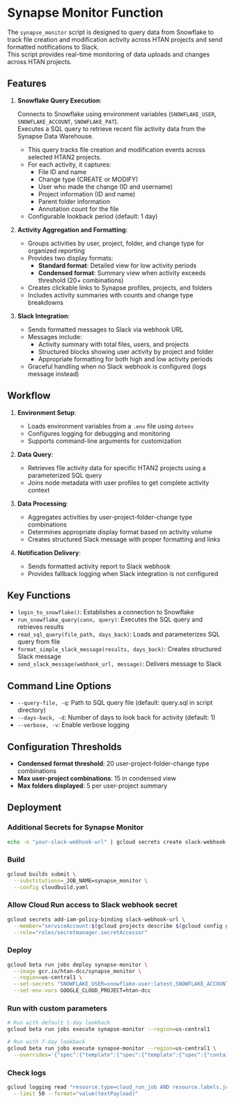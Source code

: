 # Synapse Monitor Function

The `synapse_monitor` script is designed to query data from Snowflake to track file creation and modification activity across HTAN projects and send formatted notifications to Slack.  
This script provides real-time monitoring of data uploads and changes across HTAN projects.

## Features

1. **Snowflake Query Execution**:

    Connects to Snowflake using environment variables (`SNOWFLAKE_USER`, `SNOWFLAKE_ACCOUNT`, `SNOWFLAKE_PAT`).  
    Executes a SQL query to retrieve recent file activity data from the Synapse Data Warehouse.

    - This query tracks file creation and modification events across selected HTAN2 projects.
    - For each activity, it captures:
        - File ID and name
        - Change type (CREATE or MODIFY)
        - User who made the change (ID and username)
        - Project information (ID and name)
        - Parent folder information
        - Annotation count for the file
    - Configurable lookback period (default: 1 day)

2. **Activity Aggregation and Formatting**:

    - Groups activities by user, project, folder, and change type for organized reporting
    - Provides two display formats:
        - **Standard format**: Detailed view for low activity periods
        - **Condensed format**: Summary view when activity exceeds threshold (20+ combinations)
    - Creates clickable links to Synapse profiles, projects, and folders
    - Includes activity summaries with counts and change type breakdowns

3. **Slack Integration**:

    - Sends formatted messages to Slack via webhook URL
    - Messages include:
        - Activity summary with total files, users, and projects
        - Structured blocks showing user activity by project and folder
        - Appropriate formatting for both high and low activity periods
    - Graceful handling when no Slack webhook is configured (logs message instead)

## Workflow

1. **Environment Setup**:

    - Loads environment variables from a `.env` file using `dotenv`
    - Configures logging for debugging and monitoring
    - Supports command-line arguments for customization

2. **Data Query**:

    - Retrieves file activity data for specific HTAN2 projects using a parameterized SQL query
    - Joins node metadata with user profiles to get complete activity context

3. **Data Processing**:

    - Aggregates activities by user-project-folder-change type combinations
    - Determines appropriate display format based on activity volume
    - Creates structured Slack message with proper formatting and links

4. **Notification Delivery**:

    - Sends formatted activity report to Slack webhook
    - Provides fallback logging when Slack integration is not configured

## Key Functions

- `login_to_snowflake()`: Establishes a connection to Snowflake
- `run_snowflake_query(conn, query)`: Executes the SQL query and retrieves results
- `read_sql_query(file_path, days_back)`: Loads and parameterizes SQL query from file
- `format_simple_slack_message(results, days_back)`: Creates structured Slack message
- `send_slack_message(webhook_url, message)`: Delivers message to Slack

## Command Line Options

- `--query-file, -q`: Path to SQL query file (default: query.sql in script directory)
- `--days-back, -d`: Number of days to look back for activity (default: 1)
- `--verbose, -v`: Enable verbose logging

## Configuration Thresholds

- **Condensed format threshold**: 20 user-project-folder-change type combinations
- **Max user-project combinations**: 15 in condensed view
- **Max folders displayed**: 5 per user-project summary

## Deployment

### Additional Secrets for Synapse Monitor

```bash
echo -n "your-slack-webhook-url" | gcloud secrets create slack-webhook-url --data-file=-
```

### Build

```bash
gcloud builds submit \
  --substitutions=_JOB_NAME=synapse_monitor \
  --config cloudbuild.yaml
```

### Allow Cloud Run access to Slack webhook secret

```bash
gcloud secrets add-iam-policy-binding slack-webhook-url \
  --member="serviceAccount:$(gcloud projects describe $(gcloud config get-value project) --format='value(projectNumber)')-compute@developer.gserviceaccount.com" \
  --role="roles/secretmanager.secretAccessor"
```

### Deploy

```bash
gcloud beta run jobs deploy synapse-monitor \
  --image gcr.io/htan-dcc/synapse_monitor \
  --region=us-central1 \
  --set-secrets "SNOWFLAKE_USER=snowflake-user:latest,SNOWFLAKE_ACCOUNT=snowflake-account:latest,SNOWFLAKE_PAT=snowflake-pat:latest,SLACK_WEBHOOK_URL=slack-webhook-url:latest" \
  --set-env-vars GOOGLE_CLOUD_PROJECT=htan-dcc
```

### Run with custom parameters

```bash
# Run with default 1-day lookback
gcloud beta run jobs execute synapse-monitor --region=us-central1

# Run with 7-day lookback
gcloud beta run jobs execute synapse-monitor --region=us-central1 \
  --overrides='{"spec":{"template":{"spec":{"template":{"spec":{"containers":[{"args":["--days-back","7"]}]}}}}}}'
```

### Check logs

```bash
gcloud logging read "resource.type=cloud_run_job AND resource.labels.job_name=synapse-monitor" \
  --limit 50 --format="value(textPayload)"
```
